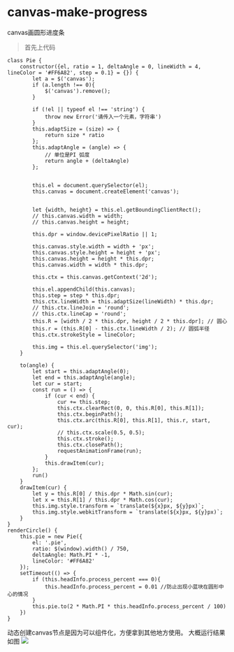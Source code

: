 # canvas-make-progress
canvas画圆形进度条
> 首先上代码

    class Pie {
        constructor({el, ratio = 1, deltaAngle = 0, lineWidth = 4, lineColor = '#FF6A82', step = 0.1} = {}) {
            let a = $('canvas');
            if (a.length !== 0){
                $('canvas').remove();
            }
    
            if (!el || typeof el !== 'string') {
                throw new Error('请传入一个元素，字符串')
            }
            this.adaptSize = (size) => {
                return size * ratio
            };
            this.adaptAngle = (angle) => {
                // 单位是PI 弧度
                return angle + (deltaAngle)
            };
            
    
            this.el = document.querySelector(el);
            this.canvas = document.createElement('canvas');
    
    
            let {width, height} = this.el.getBoundingClientRect();
            // this.canvas.width = width;
            // this.canvas.height = height;
    
            this.dpr = window.devicePixelRatio || 1;
    
            this.canvas.style.width = width + 'px';
            this.canvas.style.height = height + 'px';
            this.canvas.height = height * this.dpr;
            this.canvas.width = width * this.dpr;
    
            this.ctx = this.canvas.getContext('2d');
    
            this.el.appendChild(this.canvas);
            this.step = step * this.dpr;
            this.ctx.lineWidth = this.adaptSize(lineWidth) * this.dpr;
            // this.ctx.lineJoin = 'round';
            // this.ctx.lineCap = 'round';
            this.R = [width / 2 * this.dpr, height / 2 * this.dpr]; // 圆心
            this.r = (this.R[0] - this.ctx.lineWidth / 2); // 圆弧半径
            this.ctx.strokeStyle = lineColor;
    
            this.img = this.el.querySelector('img');
        }
    
        to(angle) {
            let start = this.adaptAngle(0);
            let end = this.adaptAngle(angle);
            let cur = start;
            const run = () => {
                if (cur < end) {
                    cur += this.step;
                    this.ctx.clearRect(0, 0, this.R[0], this.R[1]);
                    this.ctx.beginPath();
                    this.ctx.arc(this.R[0], this.R[1], this.r, start, cur);
                    // this.ctx.scale(0.5, 0.5);
                    this.ctx.stroke();
                    this.ctx.closePath();
                    requestAnimationFrame(run);
                }
                this.drawItem(cur);
            };
            run()
        }
        drawItem(cur) {
            let y = this.R[0] / this.dpr * Math.sin(cur);
            let x = this.R[1] / this.dpr * Math.cos(cur);
            this.img.style.transform = `translate(${x}px, ${y}px)`;
            this.img.style.webkitTransform = `translate(${x}px, ${y}px)`;
        }
    }
    renderCircle() {
        this.pie = new Pie({
            el: '.pie',
            ratio: $(window).width() / 750,
            deltaAngle: Math.PI * -1,
            lineColor: '#FF6A82'
        });
        setTimeout(() => {
            if (this.headInfo.process_percent === 0){
                this.headInfo.process_percent = 0.01 //防止出现小蓝块在圆形中心的情况
            }
            this.pie.to(2 * Math.PI * this.headInfo.process_percent / 100)
        })
    }
    
    
动态创建canvas节点是因为可以组件化，方便拿到其他地方使用。
大概运行结果如图
![](leanote://file/getImage?fileId=5b1d240dcefbd056f1000003)

